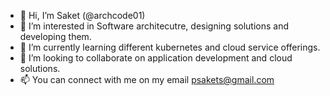 - 👋 Hi, I’m Saket (@archcode01)
- 👀 I’m interested in Software architecutre, designing solutions and developing them.
- 🌱 I’m currently learning different kubernetes and cloud service offerings.
- 💞️ I’m looking to collaborate on application development and cloud solutions.
- 📫 You can connect with me on my email psakets@gmail.com

<!---
archcode01/archcode01 is a ✨ special ✨ repository because its `README.md` (this file) appears on your GitHub profile.
You can click the Preview link to take a look at your changes.
--->
